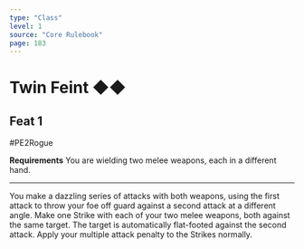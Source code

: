 ```yaml
---
type: "Class"
level: 1
source: "Core Rulebook"
page: 183
---
```

# Twin Feint ◆◆
## Feat 1
#PE2Rogue

**Requirements** You are wielding two melee weapons, each in a different hand.

---
You make a dazzling series of attacks with both weapons, using the first attack to throw your foe off guard against a second attack at a different angle. Make one Strike with each of your two melee weapons, both against the same target. The target is automatically flat-footed against the second attack. Apply your multiple attack penalty to the Strikes normally.